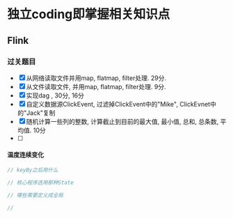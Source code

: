 # 独立coding即掌握相关知识点
## Flink
### 过关题目
-   [x] 从网络读取文件并用map, flatmap, filter处理. 29分. 
-   [x] 从文件读取文件, 并用map, flatmap, filter处理. 9分. 
-   [x] 实现dag , 30分, 16分
-   [x] 自定义数据源ClickEvent, 过滤掉ClickEvent中的"Mike", ClickEvnet中的"Jack"复制
-   [x] 随机计算一些列的整数, 计算截止到目前的最大值, 最小值, 总和, 总条数, 平均值. 10分
-   [ ] 



#### 温度连续变化

```java
// keyBy之后用什么

// 核心程序选用那种State

// 哪些需要定义成全局

// 
```



